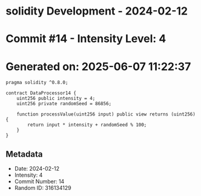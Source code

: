 ﻿# solidity Development - 2024-02-12
# Commit #14 - Intensity Level: 4
# Generated on: 2025-06-07 11:22:37
```solidity
pragma solidity ^0.8.0;

contract DataProcessor14 {
    uint256 public intensity = 4;
    uint256 private randomSeed = 86856;

    function processValue(uint256 input) public view returns (uint256) {
        return input * intensity + randomSeed % 100;
    }
}
```
## Metadata
- Date: 2024-02-12
- Intensity: 4
- Commit Number: 14
- Random ID: 316134129
